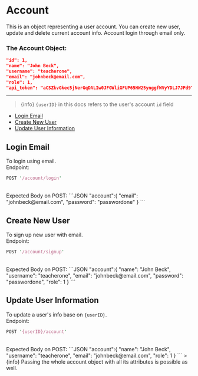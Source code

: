 # Account  
This is an object representing a user account. You can create new user, update and delete current account info.
Account login through email only.
<br/>  
### The Account Object:
```JSON
"id": 1,
"name": "John Beck",
"username": "teacherone",
"email": "johnbeck@email.com",
"role": 1,
"api_token": "aCSZkvGkec5jNerGqDALIw0JFGWliGFUP65HW25ynggfWVyYDLJ7JFd9TuOM"
```  
---
> {info} `{userID}` in this docs refers to the user's account `id` field

- [Login Email](/{{route}}/{{version}}/account#section-1)
- [Create New User](/{{route}}/{{version}}/account#section-2)
- [Update User Information](/{{route}}/{{version}}/account#section-3)

<a id="section-1"></a>
## Login Email
To login using email.  
Endpoint:
```perl
POST '/account/login'
```
<br/>
Expected Body on POST:
```JSON
"account":{
	"email": "johnbeck@email.com",
	"password": "passwordone"
}
```
<br/>

<a id="section-2"></a>
## Create New User
To sign up new user with email.  
Endpoint:
```perl
POST '/account/signup'
```
<br/>
Expected Body on POST:
```JSON
"account":{
    "name": "John Beck",
    "username": "teacherone",
    "email": "johnbeck@email.com",
	"password": "passwordone",
    "role": 1
}
```
<br/>

<a id="section-3"></a>
## Update User Information
To update a user's info base on `{userID}`.  
Endpoint:
```perl
POST '{userID}/account'
```
<br/>
Expected Body on POST:
```JSON
"account":{
	"name": "John Beck",
	"username": "teacherone",
	"email": "johnbeck@email.com",
	"role": 1
}
```
> {info} Passing the whole account object with all its attributes is possible as well.
<br/>